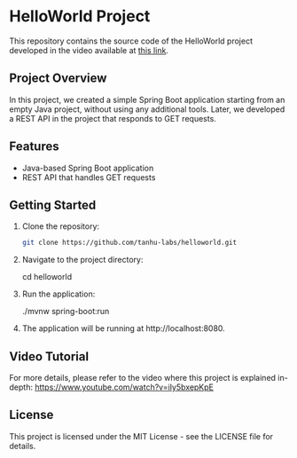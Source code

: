 # HelloWorld Project

This repository contains the source code of the HelloWorld project developed in the video available at [this link](https://www.youtube.com/watch?v=iIy5bxepKpE).

## Project Overview

In this project, we created a simple Spring Boot application starting from an empty Java project, without using any additional tools. Later, we developed a REST API in the project that responds to GET requests.

## Features
- Java-based Spring Boot application
- REST API that handles GET requests

## Getting Started

1. Clone the repository:
   ```bash
   git clone https://github.com/tanhu-labs/helloworld.git

2. Navigate to the project directory:

    cd helloworld

3. Run the application:

   ./mvnw spring-boot:run

4. The application will be running at http://localhost:8080.

## Video Tutorial

For more details, please refer to the video where this project is explained in-depth: https://www.youtube.com/watch?v=iIy5bxepKpE

## License

This project is licensed under the MIT License - see the LICENSE file for details.